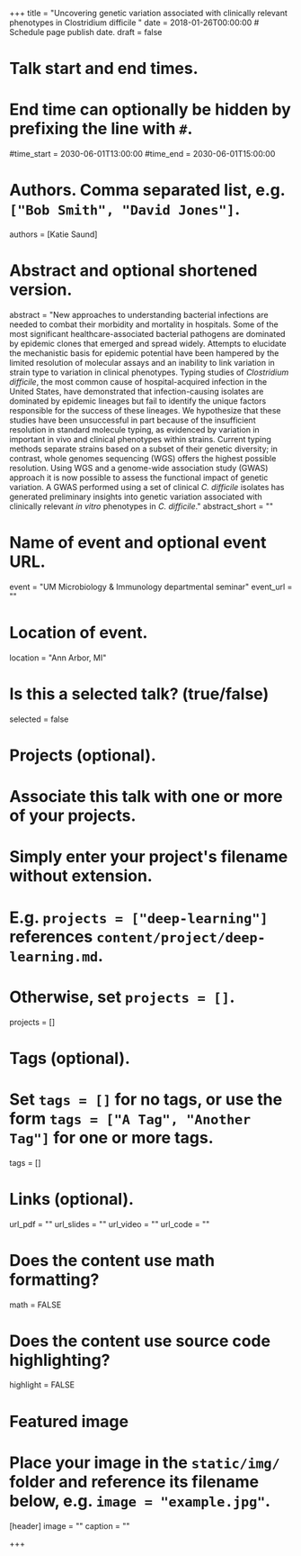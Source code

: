 +++
title = "Uncovering genetic variation associated with clinically relevant phenotypes in Clostridium difficile "
date = 2018-01-26T00:00:00  # Schedule page publish date.
draft = false

# Talk start and end times.
#   End time can optionally be hidden by prefixing the line with `#`.
#time_start = 2030-06-01T13:00:00
#time_end = 2030-06-01T15:00:00

# Authors. Comma separated list, e.g. `["Bob Smith", "David Jones"]`.
authors = [Katie Saund]

# Abstract and optional shortened version.
abstract = "New approaches to understanding bacterial infections are needed to combat their morbidity and mortality in hospitals. Some of the most significant healthcare-associated bacterial pathogens are dominated by epidemic clones that emerged and spread widely. Attempts to elucidate the mechanistic basis for epidemic potential have been hampered by the limited resolution of molecular assays and an inability to link variation in strain type to variation in clinical phenotypes. Typing studies of *Clostridium difficile*, the most common cause of hospital-acquired infection in the United States, have demonstrated that infection-causing isolates are dominated by epidemic lineages but fail to identify the unique factors responsible for the success of these lineages. We hypothesize that these studies have been unsuccessful in part because of the insufficient resolution in standard molecule typing, as evidenced by variation in important in vivo and clinical phenotypes within strains. Current typing methods separate strains based on a subset of their genetic diversity; in contrast, whole genomes sequencing (WGS) offers the highest possible resolution. Using WGS and a genome-wide association study (GWAS) approach it is now possible to assess the functional impact of genetic variation. A GWAS performed using a set of clinical *C. difficile* isolates has generated preliminary insights into genetic variation associated with clinically relevant *in vitro* phenotypes in *C. difficile*."
abstract_short = ""

# Name of event and optional event URL.
event = "UM Microbiology & Immunology departmental seminar"
event_url = ""

# Location of event.
location = "Ann Arbor, MI"

# Is this a selected talk? (true/false)
selected = false

# Projects (optional).
#   Associate this talk with one or more of your projects.
#   Simply enter your project's filename without extension.
#   E.g. `projects = ["deep-learning"]` references `content/project/deep-learning.md`.
#   Otherwise, set `projects = []`.
projects = []

# Tags (optional).
#   Set `tags = []` for no tags, or use the form `tags = ["A Tag", "Another Tag"]` for one or more tags.
tags = []

# Links (optional).
url_pdf = ""
url_slides = ""
url_video = ""
url_code = ""

# Does the content use math formatting?
math = FALSE

# Does the content use source code highlighting?
highlight = FALSE

# Featured image
# Place your image in the `static/img/` folder and reference its filename below, e.g. `image = "example.jpg"`.
[header]
image = ""
caption = ""

+++
